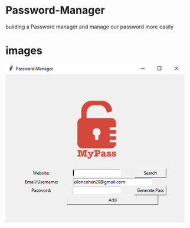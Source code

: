 # Password-Manager
building a Password manager and manage our password more easily


# images 

![](images/homepage.png)
